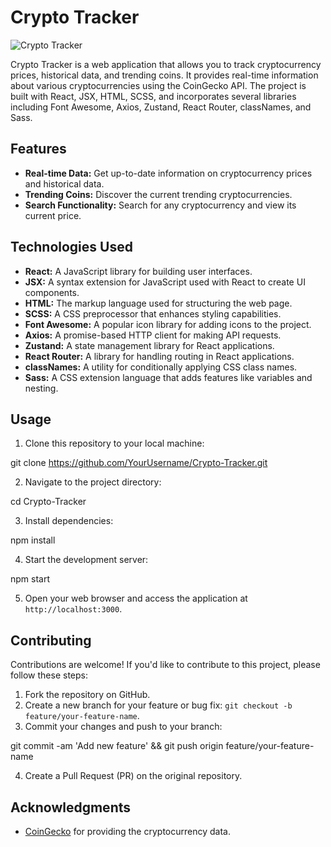 # Crypto Tracker

![Crypto Tracker](![image](https://github.com/AymenS02/Crypto-Tracker/assets/95427313/b00da726-e69c-4fb5-ad7c-9585eaeb69a2)
)

Crypto Tracker is a web application that allows you to track cryptocurrency prices, historical data, and trending coins. It provides real-time information about various cryptocurrencies using the CoinGecko API. The project is built with React, JSX, HTML, SCSS, and incorporates several libraries including Font Awesome, Axios, Zustand, React Router, classNames, and Sass.

## Features

- **Real-time Data:** Get up-to-date information on cryptocurrency prices and historical data.
- **Trending Coins:** Discover the current trending cryptocurrencies.
- **Search Functionality:** Search for any cryptocurrency and view its current price.

## Technologies Used

- **React:** A JavaScript library for building user interfaces.
- **JSX:** A syntax extension for JavaScript used with React to create UI components.
- **HTML:** The markup language used for structuring the web page.
- **SCSS:** A CSS preprocessor that enhances styling capabilities.
- **Font Awesome:** A popular icon library for adding icons to the project.
- **Axios:** A promise-based HTTP client for making API requests.
- **Zustand:** A state management library for React applications.
- **React Router:** A library for handling routing in React applications.
- **classNames:** A utility for conditionally applying CSS class names.
- **Sass:** A CSS extension language that adds features like variables and nesting.

## Usage

1. Clone this repository to your local machine:

git clone https://github.com/YourUsername/Crypto-Tracker.git

2. Navigate to the project directory:

cd Crypto-Tracker

3. Install dependencies:

npm install

4. Start the development server:

npm start

5. Open your web browser and access the application at `http://localhost:3000`.

## Contributing

Contributions are welcome! If you'd like to contribute to this project, please follow these steps:

1. Fork the repository on GitHub.
2. Create a new branch for your feature or bug fix: `git checkout -b feature/your-feature-name`.
3. Commit your changes and push to your branch:

git commit -am 'Add new feature' && git push origin feature/your-feature-name

4. Create a Pull Request (PR) on the original repository.

## Acknowledgments

- [CoinGecko](https://coingecko.com) for providing the cryptocurrency data.
